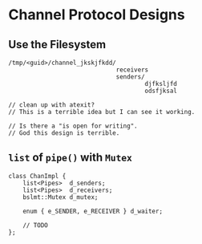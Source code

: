 Channel Protocol Designs
========================

Use the Filesystem
------------------

    /tmp/<guid>/channel_jkskjfkdd/
                                  receivers
                                  senders/
                                          djfksljfd
                                          odsfjksal

    // clean up with atexit?
    // This is a terrible idea but I can see it working.

    // Is there a "is open for writing".
    // God this design is terrible.

`list` of `pipe()` with `Mutex`
-------------------------------

    class ChanImpl {
        list<Pipes>  d_senders;
        list<Pipes>  d_receivers;
        bslmt::Mutex d_mutex;

        enum { e_SENDER, e_RECEIVER } d_waiter;

        // TODO
    };
